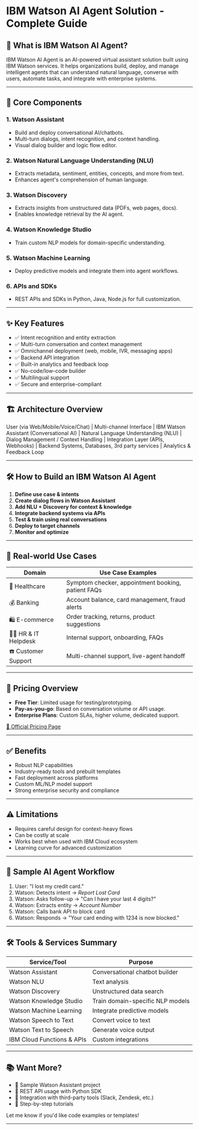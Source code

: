 # IBM Watson AI Agent Solution - Complete Guide

## 📌 What is IBM Watson AI Agent?

IBM Watson AI Agent is an AI-powered virtual assistant solution built using IBM Watson services. It helps organizations build, deploy, and manage intelligent agents that can understand natural language, converse with users, automate tasks, and integrate with enterprise systems.

---

## 🧩 Core Components

### 1. **Watson Assistant**
- Build and deploy conversational AI/chatbots.
- Multi-turn dialogs, intent recognition, and context handling.
- Visual dialog builder and logic flow editor.

### 2. **Watson Natural Language Understanding (NLU)**
- Extracts metadata, sentiment, entities, concepts, and more from text.
- Enhances agent's comprehension of human language.

### 3. **Watson Discovery**
- Extracts insights from unstructured data (PDFs, web pages, docs).
- Enables knowledge retrieval by the AI agent.

### 4. **Watson Knowledge Studio**
- Train custom NLP models for domain-specific understanding.

### 5. **Watson Machine Learning**
- Deploy predictive models and integrate them into agent workflows.

### 6. **APIs and SDKs**
- REST APIs and SDKs in Python, Java, Node.js for full customization.

---

## ✨ Key Features

- ✅ Intent recognition and entity extraction
- ✅ Multi-turn conversation and context management
- ✅ Omnichannel deployment (web, mobile, IVR, messaging apps)
- ✅ Backend API integration
- ✅ Built-in analytics and feedback loop
- ✅ No-code/low-code builder
- ✅ Multilingual support
- ✅ Secure and enterprise-compliant

---

## 🏗️ Architecture Overview

User (via Web/Mobile/Voice/Chat)
          |
    Multi-channel Interface
          |
   IBM Watson Assistant (Conversational AI)
          |
  Natural Language Understanding (NLU)
          |
    Dialog Management / Context Handling
          |
Integration Layer (APIs, Webhooks)
          |
Backend Systems, Databases, 3rd party services
          |
Analytics & Feedback Loop


---

## 🛠️ How to Build an IBM Watson AI Agent

1. **Define use case & intents**
2. **Create dialog flows in Watson Assistant**
3. **Add NLU + Discovery for context & knowledge**
4. **Integrate backend systems via APIs**
5. **Test & train using real conversations**
6. **Deploy to target channels**
7. **Monitor and optimize**

---

## 💼 Real-world Use Cases

| Domain           | Use Case Examples                                       |
|------------------|---------------------------------------------------------|
| 🏥 Healthcare     | Symptom checker, appointment booking, patient FAQs     |
| 💰 Banking        | Account balance, card management, fraud alerts         |
| 🛍️ E-commerce     | Order tracking, returns, product suggestions           |
| 👩‍💼 HR & IT Helpdesk| Internal support, onboarding, FAQs                    |
| ☎️ Customer Support| Multi-channel support, live-agent handoff             |

---

## 🧮 Pricing Overview

- **Free Tier**: Limited usage for testing/prototyping.
- **Pay-as-you-go**: Based on conversation volume or API usage.
- **Enterprise Plans**: Custom SLAs, higher volume, dedicated support.

[🔗 Official Pricing Page](https://www.ibm.com/cloud/watson-assistant/pricing)

---

## ✅ Benefits

- Robust NLP capabilities
- Industry-ready tools and prebuilt templates
- Fast deployment across platforms
- Custom ML/NLP model support
- Strong enterprise security and compliance

---

## ⚠️ Limitations

- Requires careful design for context-heavy flows
- Can be costly at scale
- Works best when used with IBM Cloud ecosystem
- Learning curve for advanced customization

---

## 🚀 Sample AI Agent Workflow

1. User: "I lost my credit card."
2. Watson: Detects intent → *Report Lost Card*
3. Watson: Asks follow-up → "Can I have your last 4 digits?"
4. Watson: Extracts entity → *Account Number*
5. Watson: Calls bank API to block card
6. Watson: Responds → "Your card ending with 1234 is now blocked."

---

## 🛠️ Tools & Services Summary

| Service/Tool               | Purpose                                      |
|---------------------------|----------------------------------------------|
| Watson Assistant           | Conversational chatbot builder               |
| Watson NLU                 | Text analysis                                |
| Watson Discovery           | Unstructured data search                     |
| Watson Knowledge Studio    | Train domain-specific NLP models            |
| Watson Machine Learning    | Integrate predictive models                  |
| Watson Speech to Text      | Convert voice to text                        |
| Watson Text to Speech      | Generate voice output                        |
| IBM Cloud Functions & APIs | Custom integrations                         |

---

## 📚 Want More?

- 🔹 Sample Watson Assistant project
- 🔹 REST API usage with Python SDK
- 🔹 Integration with third-party tools (Slack, Zendesk, etc.)
- 🔹 Step-by-step tutorials

Let me know if you'd like code examples or templates!

---
